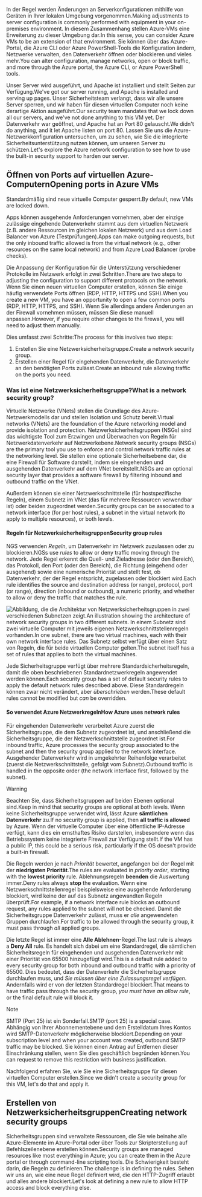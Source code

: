 <span data-ttu-id="33c3e-101">In der Regel werden Änderungen an Serverkonfigurationen mithilfe von Geräten in Ihrer lokalen Umgebung vorgenommen.</span><span class="sxs-lookup"><span data-stu-id="33c3e-101">Making adjustments to server configuration is commonly performed with equipment in your on-premises environment.</span></span> <span data-ttu-id="33c3e-102">In diesem Zusammenhang stellen Azure-VMs eine Erweiterung zu dieser Umgebung dar.</span><span class="sxs-lookup"><span data-stu-id="33c3e-102">In this sense, you can consider Azure VMs to be an extension of that environment.</span></span> <span data-ttu-id="33c3e-103">Sie können über das Azure-Portal, die Azure CLI oder Azure PowerShell-Tools die Konfiguration ändern, Netzwerke verwalten, den Datenverkehr öffnen oder blockieren und vieles mehr.</span><span class="sxs-lookup"><span data-stu-id="33c3e-103">You can alter configuration, manage networks, open or block traffic, and more through the Azure portal, the Azure CLI, or Azure PowerShell tools.</span></span>

<span data-ttu-id="33c3e-104">Unser Server wird ausgeführt, und Apache ist installiert und stellt Seiten zur Verfügung.</span><span class="sxs-lookup"><span data-stu-id="33c3e-104">We've got our server running, and Apache is installed and serving up pages.</span></span> <span data-ttu-id="33c3e-105">Unser Sicherheitsteam verlangt, dass wir alle unsere Server sperren, und wir haben für diesen virtuellen Computer noch keine derartige Aktion ausgeführt.</span><span class="sxs-lookup"><span data-stu-id="33c3e-105">Our security team mandates that we lock down all our servers, and we've not done anything to this VM yet.</span></span> <span data-ttu-id="33c3e-106">Der Datenverkehr war geöffnet, und Apache hat an Port 80 gelauscht.</span><span class="sxs-lookup"><span data-stu-id="33c3e-106">We didn't do anything, and it let Apache listen on port 80.</span></span> <span data-ttu-id="33c3e-107">Lassen Sie uns die Azure-Netzwerkkonfiguration untersuchen, um zu sehen, wie Sie die integrierte Sicherheitsunterstützung nutzen können, um unseren Server zu schützen.</span><span class="sxs-lookup"><span data-stu-id="33c3e-107">Let's explore the Azure network configuration to see how to use the built-in security support to harden our server.</span></span>

## <a name="opening-ports-in-azure-vms"></a><span data-ttu-id="33c3e-108">Öffnen von Ports auf virtuellen Azure-Computern</span><span class="sxs-lookup"><span data-stu-id="33c3e-108">Opening ports in Azure VMs</span></span>

<span data-ttu-id="33c3e-109">Standardmäßig sind neue virtuelle Computer gesperrt.</span><span class="sxs-lookup"><span data-stu-id="33c3e-109">By default, new VMs are locked down.</span></span> 

<span data-ttu-id="33c3e-110">Apps können ausgehende Anforderungen vornehmen, aber der einzige zulässige eingehende Datenverkehr stammt aus dem virtuellen Netzwerk (z.B. andere Ressourcen im gleichen lokalen Netzwerk) und aus dem Load Balancer von Azure (Testprüfungen).</span><span class="sxs-lookup"><span data-stu-id="33c3e-110">Apps can make outgoing requests, but the only inbound traffic allowed is from the virtual network (e.g., other resources on the same local network) and from Azure Load Balancer (probe checks).</span></span>

<span data-ttu-id="33c3e-111">Die Anpassung der Konfiguration für die Unterstützung verschiedener Protokolle im Netzwerk erfolgt in zwei Schritten.</span><span class="sxs-lookup"><span data-stu-id="33c3e-111">There are two steps to adjusting the configuration to support different protocols on the network.</span></span> <span data-ttu-id="33c3e-112">Wenn Sie einen neuen virtuellen Computer erstellen, können Sie einige häufig verwendete Ports öffnen (RDP, HTTP, HTTPS und SSH).</span><span class="sxs-lookup"><span data-stu-id="33c3e-112">When you create a new VM, you have an opportunity to open a few common ports (RDP, HTTP, HTTPS, and SSH).</span></span> <span data-ttu-id="33c3e-113">Wenn Sie allerdings andere Änderungen an der Firewall vornehmen müssen, müssen Sie diese manuell anpassen.</span><span class="sxs-lookup"><span data-stu-id="33c3e-113">However, if you require other changes to the firewall, you will need to adjust them manually.</span></span>

<span data-ttu-id="33c3e-114">Dies umfasst zwei Schritte:</span><span class="sxs-lookup"><span data-stu-id="33c3e-114">The process for this involves two steps:</span></span>

1. <span data-ttu-id="33c3e-115">Erstellen Sie eine Netzwerksicherheitsgruppe.</span><span class="sxs-lookup"><span data-stu-id="33c3e-115">Create a network security group.</span></span>
2. <span data-ttu-id="33c3e-116">Erstellen einer Regel für eingehenden Datenverkehr, die Datenverkehr an den benötigten Ports zulässt.</span><span class="sxs-lookup"><span data-stu-id="33c3e-116">Create an inbound rule allowing traffic on the ports you need.</span></span>

### <a name="what-is-a-network-security-group"></a><span data-ttu-id="33c3e-117">Was ist eine Netzwerksicherheitsgruppe?</span><span class="sxs-lookup"><span data-stu-id="33c3e-117">What is a network security group?</span></span>

<span data-ttu-id="33c3e-118">Virtuelle Netzwerke (VNets) stellen die Grundlage des Azure-Netzwerkmodells dar und stellen Isolation und Schutz bereit.</span><span class="sxs-lookup"><span data-stu-id="33c3e-118">Virtual networks (VNets) are the foundation of the Azure networking model and provide isolation and protection.</span></span> <span data-ttu-id="33c3e-119">Netzwerksicherheitsgruppen (NSGs) sind das wichtigste Tool zum Erzwingen und Überwachen von Regeln für Netzwerkdatenverkehr auf Netzwerkebene.</span><span class="sxs-lookup"><span data-stu-id="33c3e-119">Network security groups (NSGs) are the primary tool you use to enforce and control network traffic rules at the networking level.</span></span> <span data-ttu-id="33c3e-120">Sie stellen eine optionale Sicherheitsebene dar, die eine Firewall für Software darstellt, indem sie eingehenden und ausgehenden Datenverkehr auf dem VNet bereitstellt.</span><span class="sxs-lookup"><span data-stu-id="33c3e-120">NSGs are an optional security layer that provides a software firewall by filtering inbound and outbound traffic on the VNet.</span></span> 

<span data-ttu-id="33c3e-121">Außerdem können sie einer Netzwerkschnittstelle (für hostspezifische Regeln), einem Subnetz im VNet (das für mehrere Ressourcen verwendbar ist) oder beiden zugeordnet werden.</span><span class="sxs-lookup"><span data-stu-id="33c3e-121">Security groups can be associated to a network interface (for per host rules), a subnet in the virtual network (to apply to multiple resources), or both levels.</span></span> 

#### <a name="security-group-rules"></a><span data-ttu-id="33c3e-122">Regeln für Netzwerksicherheitsgruppen</span><span class="sxs-lookup"><span data-stu-id="33c3e-122">Security group rules</span></span>

<span data-ttu-id="33c3e-123">NGS verwenden _Regeln_, um Datenverkehr im Netzwerk zuzulassen oder zu blockieren.</span><span class="sxs-lookup"><span data-stu-id="33c3e-123">NGSs use _rules_ to allow or deny traffic moving through the network.</span></span> <span data-ttu-id="33c3e-124">Jede Regel erkennt die Quell- und Zieladresse (oder den Bereich), das Protokoll, den Port (oder den Bereich), die Richtung (eingehend oder ausgehend) sowie eine numerische Priorität und stellt fest, ob Datenverkehr, der der Regel entspricht, zugelassen oder blockiert wird.</span><span class="sxs-lookup"><span data-stu-id="33c3e-124">Each rule identifies the source and destination address (or range), protocol, port (or range), direction (inbound or outbound), a numeric priority, and whether to allow or deny the traffic that matches the rule.</span></span>

![<span data-ttu-id="33c3e-125">Abbildung, die die Architektur von Netzwerksicherheitsgruppen in zwei verschiedenen Subnetzen zeigt.</span><span class="sxs-lookup"><span data-stu-id="33c3e-125">An illustration showing the architecture of network security groups in two different subnets.</span></span> <span data-ttu-id="33c3e-126">In einem Subnetz sind zwei virtuelle Computer mit jeweils eigenen Netzwerkschnittstellenregeln vorhanden.</span><span class="sxs-lookup"><span data-stu-id="33c3e-126">In one subnet, there are two virtual machines, each with their own network interface rules.</span></span>  <span data-ttu-id="33c3e-127">Das Subnetz selbst verfügt über einen Satz von Regeln, die für beide virtuellen Computer gelten.</span><span class="sxs-lookup"><span data-stu-id="33c3e-127">The subnet itself has a set of rules that applies to both the virtual machines.</span></span> ](../media/7-nsg-rules.png)

<span data-ttu-id="33c3e-128">Jede Sicherheitsgruppe verfügt über mehrere Standardsicherheitsregeln, damit die oben beschriebenen Standardnetzwerkregeln angewendet werden können.</span><span class="sxs-lookup"><span data-stu-id="33c3e-128">Each security group has a set of default security rules to apply the default network rules described above.</span></span> <span data-ttu-id="33c3e-129">Diese Standardregeln können zwar nicht verändert, aber _überschrieben_ werden.</span><span class="sxs-lookup"><span data-stu-id="33c3e-129">These default rules cannot be modified but _can_ be overridden.</span></span>

#### <a name="how-azure-uses-network-rules"></a><span data-ttu-id="33c3e-130">So verwendet Azure Netzwerkregeln</span><span class="sxs-lookup"><span data-stu-id="33c3e-130">How Azure uses network rules</span></span>

<span data-ttu-id="33c3e-131">Für eingehenden Datenverkehr verarbeitet Azure zuerst die Sicherheitsgruppe, die dem Subnetz zugeordnet ist, und anschließend die Sicherheitsgruppe, die der Netzwerkschnittstelle zugeordnet ist.</span><span class="sxs-lookup"><span data-stu-id="33c3e-131">For inbound traffic, Azure processes the security group associated to the subnet and then the security group applied to the network interface.</span></span> <span data-ttu-id="33c3e-132">Ausgehender Datenverkehr wird in umgekehrter Reihenfolge verarbeitet (zuerst die Netzwerkschnittstelle, gefolgt vom Subnetz).</span><span class="sxs-lookup"><span data-stu-id="33c3e-132">Outbound traffic is handled in the opposite order (the network interface first, followed by the subnet).</span></span>

> [!WARNING]  
> <span data-ttu-id="33c3e-133">Beachten Sie, dass Sicherheitsgruppen auf beiden Ebenen optional sind.</span><span class="sxs-lookup"><span data-stu-id="33c3e-133">Keep in mind that security groups are optional at both levels.</span></span> <span data-ttu-id="33c3e-134">Wenn keine Sicherheitsgruppe verwendet wird, lässt Azure **sämtlichen Datenverkehr** zu.</span><span class="sxs-lookup"><span data-stu-id="33c3e-134">If no security group is applied, then **all traffic is allowed** by Azure.</span></span> <span data-ttu-id="33c3e-135">Wenn der virtuelle Computer über eine öffentliche IP-Adresse verfügt, kann dies ein ernsthaftes Risiko darstellen, insbesondere wenn das Betriebssystem keine integrierte Firewall zur Verfügung stellt.</span><span class="sxs-lookup"><span data-stu-id="33c3e-135">If the VM has a public IP, this could be a serious risk, particularly if the OS doesn't provide a built-in firewall.</span></span>

<span data-ttu-id="33c3e-136">Die Regeln werden je nach _Priorität_ bewertet, angefangen bei der Regel mit der **niedrigsten Priorität**.</span><span class="sxs-lookup"><span data-stu-id="33c3e-136">The rules are evaluated in _priority order_, starting with the **lowest priority** rule.</span></span> <span data-ttu-id="33c3e-137">Ablehnungsregeln **beenden** die Auswertung immer.</span><span class="sxs-lookup"><span data-stu-id="33c3e-137">Deny rules always **stop** the evaluation.</span></span> <span data-ttu-id="33c3e-138">Wenn eine Netzwerkschnittstellenregel beispielsweise eine ausgehende Anforderung blockiert, wird keine der auf das Subnetz angewandten Regeln überprüft.</span><span class="sxs-lookup"><span data-stu-id="33c3e-138">For example, if a network interface rule blocks an outbound request, any rules applied to the subnet will not be checked.</span></span> <span data-ttu-id="33c3e-139">Damit die Sicherheitsgruppe Datenverkehr zulässt, muss er _alle_ angewendeten Gruppen durchlaufen.</span><span class="sxs-lookup"><span data-stu-id="33c3e-139">For traffic to be allowed through the security group, it must pass through _all_ applied groups.</span></span>

<span data-ttu-id="33c3e-140">Die letzte Regel ist immer eine **Alle Ablehnen**-Regel.</span><span class="sxs-lookup"><span data-stu-id="33c3e-140">The last rule is always a **Deny All** rule.</span></span> <span data-ttu-id="33c3e-141">Es handelt sich dabei um eine Standardregel, die sämtlichen Sicherheitsregeln für eingehenden und ausgehenden Datenverkehr mit einer Priorität von 65500 hinzugefügt wird.</span><span class="sxs-lookup"><span data-stu-id="33c3e-141">This is a default rule added to every security group for both inbound and outbound traffic with a priority of 65500.</span></span> <span data-ttu-id="33c3e-142">Dies bedeutet, dass der Datenverkehr die Sicherheitsgruppe durchlaufen muss, und _Sie müssen über eine Zulassungsregel verfügen_. Andernfalls wird er von der letzten Standardregel blockiert.</span><span class="sxs-lookup"><span data-stu-id="33c3e-142">That means to have traffic pass through the security group, _you must have an allow rule_, or the final default rule will block it.</span></span>

> [!NOTE]  
> <span data-ttu-id="33c3e-143">SMTP (Port 25) ist ein Sonderfall.</span><span class="sxs-lookup"><span data-stu-id="33c3e-143">SMTP (port 25) is a special case.</span></span> <span data-ttu-id="33c3e-144">Abhängig von Ihrer Abonnementebene und dem Erstelldatum Ihres Kontos wird SMTP-Datenverkehr möglicherweise blockiert.</span><span class="sxs-lookup"><span data-stu-id="33c3e-144">Depending on your subscription level and when your account was created, outbound SMTP traffic may be blocked.</span></span> <span data-ttu-id="33c3e-145">Sie können einen Antrag auf Entfernen dieser Einschränkung stellen, wenn Sie dies geschäftlich begründen können.</span><span class="sxs-lookup"><span data-stu-id="33c3e-145">You can request to remove this restriction with business justification.</span></span>

<span data-ttu-id="33c3e-146">Nachfolgend erfahren Sie, wie Sie eine Sicherheitsgruppe für diesen virtuellen Computer erstellen.</span><span class="sxs-lookup"><span data-stu-id="33c3e-146">Since we didn't create a security group for this VM, let's do that and apply it.</span></span>

## <a name="creating-network-security-groups"></a><span data-ttu-id="33c3e-147">Erstellen von Netzwerksicherheitsgruppen</span><span class="sxs-lookup"><span data-stu-id="33c3e-147">Creating network security groups</span></span>

<span data-ttu-id="33c3e-148">Sicherheitsgruppen sind verwaltete Ressourcen, die Sie wie beinahe alle Azure-Elemente im Azure-Portal oder über Tools zur Skripterstellung auf Befehlszeilenebene erstellen können.</span><span class="sxs-lookup"><span data-stu-id="33c3e-148">Security groups are managed resources like most everything in Azure; you can create them in the Azure portal or through command-line scripting tools.</span></span> <span data-ttu-id="33c3e-149">Die Schwierigkeit besteht darin, die Regeln zu definieren.</span><span class="sxs-lookup"><span data-stu-id="33c3e-149">The challenge is in defining the rules.</span></span> <span data-ttu-id="33c3e-150">Sehen wir uns an, wie eine neue Regel definiert wird, die den HTTP-Zugriff erlaubt und alles andere blockiert.</span><span class="sxs-lookup"><span data-stu-id="33c3e-150">Let's look at defining a new rule to allow HTTP access and block everything else.</span></span>